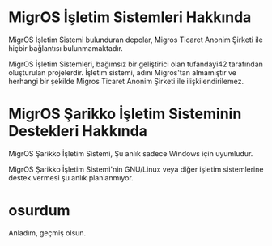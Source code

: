 # MigrOS İşletim Sistemleri Hakkında

MigrOS İşletim Sistemi bulunduran depolar, Migros Ticaret Anonim Şirketi ile hiçbir bağlantısı bulunmamaktadır.

MigrOS İşletim Sistemleri, bağımsız bir geliştirici olan tufandayi42 tarafından oluşturulan projelerdir. İşletim sistemi, adını Migros'tan almamıştır ve herhangi bir şekilde Migros Ticaret Anonim Şirketi ile ilişkilendirilemez.


# MigrOS Şarikko İşletim Sisteminin Destekleri Hakkında

MigrOS Şarikko İşletim Sistemi, Şu anlık sadece Windows için uyumludur.

MigrOS Şarikko İşletim Sistemi'nin GNU/Linux veya diğer işletim sistemlerine destek vermesi şu anlık planlanmıyor.


# osurdum
Anladım, geçmiş olsun.
